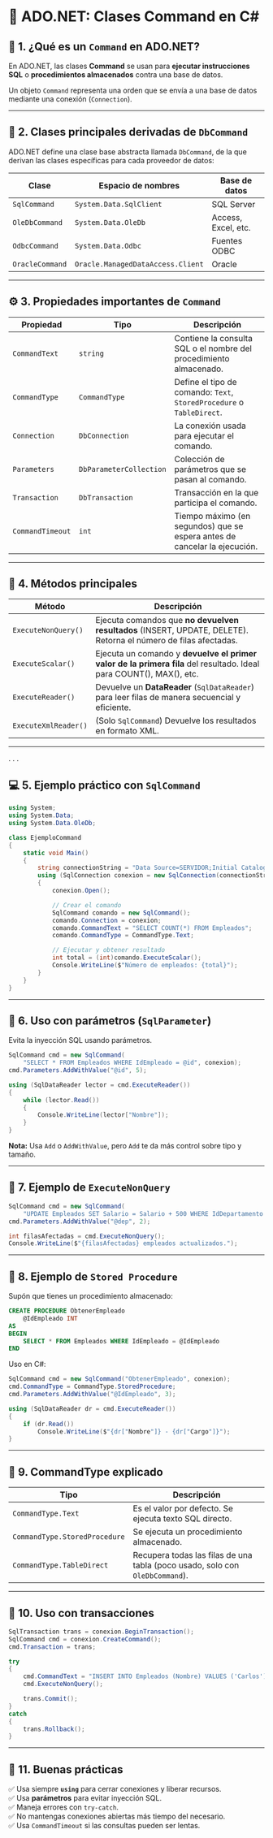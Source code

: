 # 🧠 ADO.NET: Clases Command en C#

## 📘 1. ¿Qué es un `Command` en ADO.NET?
En ADO.NET, las clases **Command** se usan para **ejecutar instrucciones SQL** o **procedimientos almacenados** contra una base de datos.

Un objeto `Command` representa una orden que se envía a una base de datos mediante una conexión (`Connection`).

---

## 🧩 2. Clases principales derivadas de `DbCommand`
ADO.NET define una clase base abstracta llamada `DbCommand`, de la que derivan las clases específicas para cada proveedor de datos:

| Clase | Espacio de nombres | Base de datos |
|--------|--------------------|---------------|
| `SqlCommand` | `System.Data.SqlClient` | SQL Server |
| `OleDbCommand` | `System.Data.OleDb` | Access, Excel, etc. |
| `OdbcCommand` | `System.Data.Odbc` | Fuentes ODBC |
| `OracleCommand` | `Oracle.ManagedDataAccess.Client` | Oracle |

---

## ⚙️ 3. Propiedades importantes de `Command`

| Propiedad | Tipo | Descripción |
|------------|------|--------------|
| `CommandText` | `string` | Contiene la consulta SQL o el nombre del procedimiento almacenado. |
| `CommandType` | `CommandType` | Define el tipo de comando: `Text`, `StoredProcedure` o `TableDirect`. |
| `Connection` | `DbConnection` | La conexión usada para ejecutar el comando. |
| `Parameters` | `DbParameterCollection` | Colección de parámetros que se pasan al comando. |
| `Transaction` | `DbTransaction` | Transacción en la que participa el comando. |
| `CommandTimeout` | `int` | Tiempo máximo (en segundos) que se espera antes de cancelar la ejecución. |

---

## 🚀 4. Métodos principales

| Método | Descripción |
|---------|--------------|
| `ExecuteNonQuery()` | Ejecuta comandos que **no devuelven resultados** (INSERT, UPDATE, DELETE). Retorna el número de filas afectadas. |
| `ExecuteScalar()` | Ejecuta un comando y **devuelve el primer valor de la primera fila** del resultado. Ideal para COUNT(), MAX(), etc. |
| `ExecuteReader()` | Devuelve un **DataReader** (`SqlDataReader`) para leer filas de manera secuencial y eficiente. |
| `ExecuteXmlReader()` | (Solo `SqlCommand`) Devuelve los resultados en formato XML. |

---
.
.
.
## 💻 5. Ejemplo práctico con `SqlCommand`

```csharp
using System;
using System.Data;
using System.Data.OleDb;

class EjemploCommand
{
    static void Main()
    {
        string connectionString = "Data Source=SERVIDOR;Initial Catalog=MiBase;Integrated Security=True";
        using (SqlConnection conexion = new SqlConnection(connectionString))
        {
            conexion.Open();

            // Crear el comando
            SqlCommand comando = new SqlCommand();
            comando.Connection = conexion;
            comando.CommandText = "SELECT COUNT(*) FROM Empleados";
            comando.CommandType = CommandType.Text;

            // Ejecutar y obtener resultado
            int total = (int)comando.ExecuteScalar();
            Console.WriteLine($"Número de empleados: {total}");
        }
    }
}
```

---

## 🔄 6. Uso con parámetros (`SqlParameter`)

Evita la inyección SQL usando parámetros.

```csharp
SqlCommand cmd = new SqlCommand(
    "SELECT * FROM Empleados WHERE IdEmpleado = @id", conexion);
cmd.Parameters.AddWithValue("@id", 5);

using (SqlDataReader lector = cmd.ExecuteReader())
{
    while (lector.Read())
    {
        Console.WriteLine(lector["Nombre"]);
    }
}
```

**Nota:** Usa `Add` o `AddWithValue`, pero `Add` te da más control sobre tipo y tamaño.

---

## 🧮 7. Ejemplo de `ExecuteNonQuery`

```csharp
SqlCommand cmd = new SqlCommand(
    "UPDATE Empleados SET Salario = Salario + 500 WHERE IdDepartamento = @dep", conexion);
cmd.Parameters.AddWithValue("@dep", 2);

int filasAfectadas = cmd.ExecuteNonQuery();
Console.WriteLine($"{filasAfectadas} empleados actualizados.");
```

---

## 🧰 8. Ejemplo de `Stored Procedure`

Supón que tienes un procedimiento almacenado:

```sql
CREATE PROCEDURE ObtenerEmpleado
    @IdEmpleado INT
AS
BEGIN
    SELECT * FROM Empleados WHERE IdEmpleado = @IdEmpleado
END
```

Uso en C#:

```csharp
SqlCommand cmd = new SqlCommand("ObtenerEmpleado", conexion);
cmd.CommandType = CommandType.StoredProcedure;
cmd.Parameters.AddWithValue("@IdEmpleado", 3);

using (SqlDataReader dr = cmd.ExecuteReader())
{
    if (dr.Read())
        Console.WriteLine($"{dr["Nombre"]} - {dr["Cargo"]}");
}
```

---

## 🧩 9. CommandType explicado

| Tipo | Descripción |
|------|--------------|
| `CommandType.Text` | Es el valor por defecto. Se ejecuta texto SQL directo. |
| `CommandType.StoredProcedure` | Se ejecuta un procedimiento almacenado. |
| `CommandType.TableDirect` | Recupera todas las filas de una tabla (poco usado, solo con `OleDbCommand`). |

---

## 🔐 10. Uso con transacciones

```csharp
SqlTransaction trans = conexion.BeginTransaction();
SqlCommand cmd = conexion.CreateCommand();
cmd.Transaction = trans;

try
{
    cmd.CommandText = "INSERT INTO Empleados (Nombre) VALUES ('Carlos')";
    cmd.ExecuteNonQuery();

    trans.Commit();
}
catch
{
    trans.Rollback();
}
```

---

## 🧾 11. Buenas prácticas

✅ Usa siempre **`using`** para cerrar conexiones y liberar recursos.  
✅ Usa **parámetros** para evitar inyección SQL.  
✅ Maneja errores con `try-catch`.  
✅ No mantengas conexiones abiertas más tiempo del necesario.  
✅ Usa `CommandTimeout` si las consultas pueden ser lentas.  
